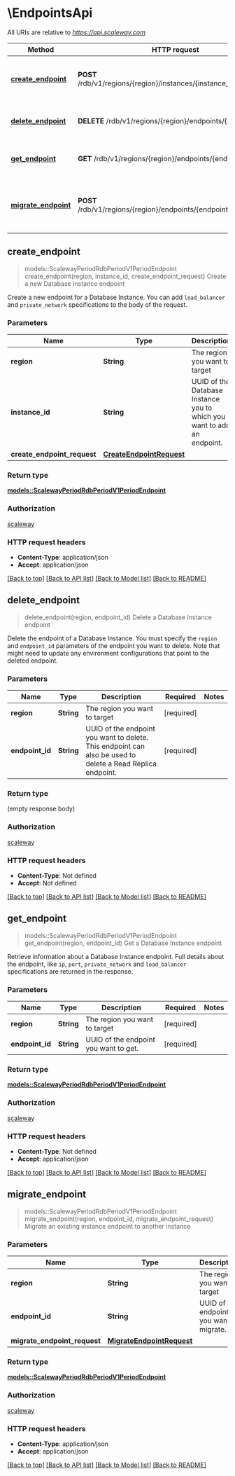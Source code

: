 # \EndpointsApi

All URIs are relative to *https://api.scaleway.com*

Method | HTTP request | Description
------------- | ------------- | -------------
[**create_endpoint**](EndpointsApi.md#create_endpoint) | **POST** /rdb/v1/regions/{region}/instances/{instance_id}/endpoints | Create a new Database Instance endpoint
[**delete_endpoint**](EndpointsApi.md#delete_endpoint) | **DELETE** /rdb/v1/regions/{region}/endpoints/{endpoint_id} | Delete a Database Instance endpoint
[**get_endpoint**](EndpointsApi.md#get_endpoint) | **GET** /rdb/v1/regions/{region}/endpoints/{endpoint_id} | Get a Database Instance endpoint
[**migrate_endpoint**](EndpointsApi.md#migrate_endpoint) | **POST** /rdb/v1/regions/{region}/endpoints/{endpoint_id}/migrate | Migrate an existing instance endpoint to another instance



## create_endpoint

> models::ScalewayPeriodRdbPeriodV1PeriodEndpoint create_endpoint(region, instance_id, create_endpoint_request)
Create a new Database Instance endpoint

Create a new endpoint for a Database Instance. You can add `load_balancer` and `private_network` specifications to the body of the request.

### Parameters


Name | Type | Description  | Required | Notes
------------- | ------------- | ------------- | ------------- | -------------
**region** | **String** | The region you want to target | [required] |
**instance_id** | **String** | UUID of the Database Instance you to which you want to add an endpoint. | [required] |
**create_endpoint_request** | [**CreateEndpointRequest**](CreateEndpointRequest.md) |  | [required] |

### Return type

[**models::ScalewayPeriodRdbPeriodV1PeriodEndpoint**](scaleway.rdb.v1.Endpoint.md)

### Authorization

[scaleway](../README.md#scaleway)

### HTTP request headers

- **Content-Type**: application/json
- **Accept**: application/json

[[Back to top]](#) [[Back to API list]](../README.md#documentation-for-api-endpoints) [[Back to Model list]](../README.md#documentation-for-models) [[Back to README]](../README.md)


## delete_endpoint

> delete_endpoint(region, endpoint_id)
Delete a Database Instance endpoint

Delete the endpoint of a Database Instance. You must specify the `region` and `endpoint_id` parameters of the endpoint you want to delete. Note that might need to update any environment configurations that point to the deleted endpoint.

### Parameters


Name | Type | Description  | Required | Notes
------------- | ------------- | ------------- | ------------- | -------------
**region** | **String** | The region you want to target | [required] |
**endpoint_id** | **String** | UUID of the endpoint you want to delete. This endpoint can also be used to delete a Read Replica endpoint. | [required] |

### Return type

 (empty response body)

### Authorization

[scaleway](../README.md#scaleway)

### HTTP request headers

- **Content-Type**: Not defined
- **Accept**: Not defined

[[Back to top]](#) [[Back to API list]](../README.md#documentation-for-api-endpoints) [[Back to Model list]](../README.md#documentation-for-models) [[Back to README]](../README.md)


## get_endpoint

> models::ScalewayPeriodRdbPeriodV1PeriodEndpoint get_endpoint(region, endpoint_id)
Get a Database Instance endpoint

Retrieve information about a Database Instance endpoint. Full details about the endpoint, like `ip`, `port`, `private_network` and `load_balancer` specifications are returned in the response.

### Parameters


Name | Type | Description  | Required | Notes
------------- | ------------- | ------------- | ------------- | -------------
**region** | **String** | The region you want to target | [required] |
**endpoint_id** | **String** | UUID of the endpoint you want to get. | [required] |

### Return type

[**models::ScalewayPeriodRdbPeriodV1PeriodEndpoint**](scaleway.rdb.v1.Endpoint.md)

### Authorization

[scaleway](../README.md#scaleway)

### HTTP request headers

- **Content-Type**: Not defined
- **Accept**: application/json

[[Back to top]](#) [[Back to API list]](../README.md#documentation-for-api-endpoints) [[Back to Model list]](../README.md#documentation-for-models) [[Back to README]](../README.md)


## migrate_endpoint

> models::ScalewayPeriodRdbPeriodV1PeriodEndpoint migrate_endpoint(region, endpoint_id, migrate_endpoint_request)
Migrate an existing instance endpoint to another instance

### Parameters


Name | Type | Description  | Required | Notes
------------- | ------------- | ------------- | ------------- | -------------
**region** | **String** | The region you want to target | [required] |
**endpoint_id** | **String** | UUID of the endpoint you want to migrate. | [required] |
**migrate_endpoint_request** | [**MigrateEndpointRequest**](MigrateEndpointRequest.md) |  | [required] |

### Return type

[**models::ScalewayPeriodRdbPeriodV1PeriodEndpoint**](scaleway.rdb.v1.Endpoint.md)

### Authorization

[scaleway](../README.md#scaleway)

### HTTP request headers

- **Content-Type**: application/json
- **Accept**: application/json

[[Back to top]](#) [[Back to API list]](../README.md#documentation-for-api-endpoints) [[Back to Model list]](../README.md#documentation-for-models) [[Back to README]](../README.md)

